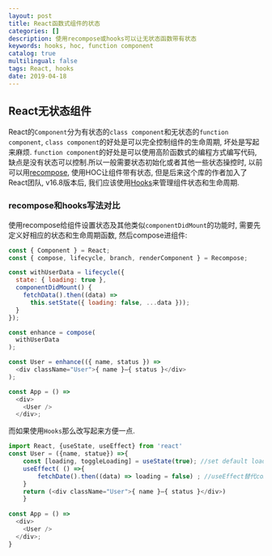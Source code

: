 ```yaml
---
layout: post
title: React函数式组件的状态
categories: []
description: 使用recompose或hooks可以让无状态函数带有状态
keywords: hooks, hoc, function component
catalog: true
multilingual: false
tags: React, hooks
date: 2019-04-18
---
```


## React无状态组件
React的`Component`分为有状态的`class component`和无状态的`function component`, `class component`的好处是可以完全控制组件的生命周期, 坏处是写起来麻烦. `function component`的好处是可以使用高阶函数式的编程方式编写代码, 缺点是没有状态可以控制.所以一般需要状态初始化或者其他一些状态操控时, 以前可以用[recompose](https://github.com/acdlite/recompose), 使用HOC让组件带有状态, 但是后来这个库的作者加入了React团队, v16.8版本后, 我们应该使用[Hooks](https://reactjs.org/docs/hooks-overview.html)来管理组件状态和生命周期.

### recompose和hooks写法对比
使用recompose给组件设置状态及其他类似`componentDidMount`的功能时, 需要先定义好相应的状态和生命周期函数, 然后compose进组件:
```javascript
const { Component } = React;
const { compose, lifecycle, branch, renderComponent } = Recompose;

const withUserData = lifecycle({
  state: { loading: true },
  componentDidMount() {
    fetchData().then((data) =>
      this.setState({ loading: false, ...data }));
  }
});

const enhance = compose(
  withUserData
);

const User = enhance(({ name, status }) =>
  <div className="User">{ name }—{ status }</div>
);

const App = () =>
  <div>
    <User />
  </div>;
```
而如果使用`Hooks`那么改写起来方便一点.
```javascript
import React, {useState, useEffect} from 'react'
const User = ({name, statue}) =>{
    const [loading, toggleLoading] = useState(true); //set default loading=true
    useEffect( () =>{
        fetchDate().then((data) => loading = false) ; //useEffect替代componentDidMount, 主要不会合并状态!
    }
    return (<div className="User">{ name }—{ status }</div>)
    }
    
const App = () =>
  <div>
    <User />
  </div>;
}
```